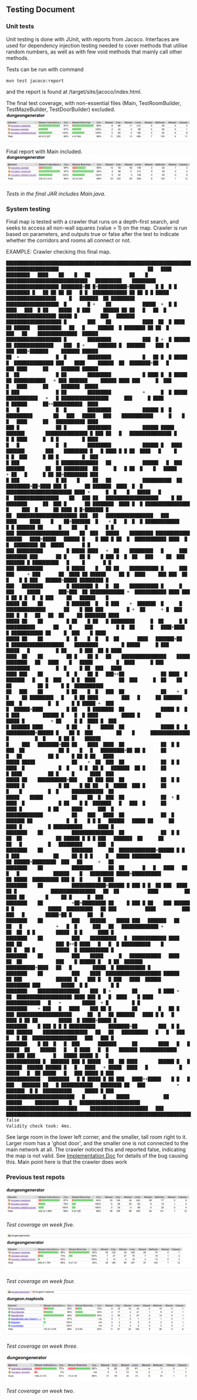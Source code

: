 ## Testing Document

### Unit tests
Unit testing is done with JUnit, with reports from Jacoco. Interfaces are used for dependency injection testing needed to cover methods that utilise random numbers, as well as with few void methods that mainly call other methods.

Tests can be run with command 
```
mvn test jacoco:report
```
and the report is found at /target/site/jacoco/index.html.

The final test coverage, with non-essential files (Main, TestRoomBuilder, TestMazeBuilder, TestDoorBuilder) excluded.
![FINAL TEST COVERAGE](https://github.com/Granigan/dungeongenerator/blob/master/documents/images/tests_final_excluding_main.png)

Final report with Main included.
![Main included](https://github.com/Granigan/dungeongenerator/blob/master/documents/images/tests_final.png)

*Tests in the final JAR includes Main.java.*

### System testing
Final map is tested with a crawler that runs on a depth-first search, and seeks to access all non-wall squares (value > 1) on the map. Crawler is run based on parameters, and outputs true or false after the test to indicate whether the corridors and rooms all connect or not.

EXAMPLE:
Crawler checking this final map.
```
████████████████████████████████████████████████████████████████████████████████████████████████████████████████████████████████████████████████████████████████████████████████████
████████████████████                                  ██   ████   █████████   ████    ██    █   ██               ██    █   ███████████████████████████████   ██████████    █████████
████████████████████ ████████+██ █+███████████+██████    █ █  █ █ █████████ █   ██ ██ ██ ██   █ █  █████████████ ██ ██ █ █ █████   ███████████████████     █   ███████  ██ █████████
████████████████████  █        █ +    ██            █████  +  █ █    ████   ███  █ ██    █████  █ ███     ██████ ██ ██   █   ██  █ ███████████████████ █████ █         ███   ███████
█████████████████████ █        ███    ██            ████  ██  █ ████   ██ ██████   █████████   ██   █     ██████  █ ████████ ██ ██  █            ███   ██    ███████████████  ██████
█████████████████████ █        █████████            ███  █ +  █ ██████ ██ ███████████████    ███  █ +     ███████ █  ███████    ███ █            ███ ████+███████     ███████ ██████
██  +              █  █        █████████            █   ██ █  █ █████  █  ███████████████ ███    ████     ██████  ██  ████████+██   █            ███ ████      ██     ███████ ██████
█  ██              █ ██        █████████            █ ████ █  █ █████ ██ ████████████   + ███ ███████     ██████ ████ ███      █  ███            █   ████      ██     ███████  █████
█ ███              █ ██        █████████            +      █  █ █████    ████████████   +   █ ██████████████████      ███      █ ████            █ ██████      ██++███████████  ████
█   █              █  █        █████████            ██████ █  █  ██████████        ██   ███   █████   ███    ████████████      █    █            █   ████      ██   ███████████ ████
███ █              ██ █        █████████            ██████ █████    ███████        ████████████████ █ ███ ██   █   ████████████████ █            █ █ ████      █  █ █         █ ████
█   █              █  █        █████████            ██████ █   ████ ███████        ███    █████████ █   █ ████ █ █ ██  ████   █     █            █ █  ███      █ ██ █         █  ███
█ ███              █ ██████████████   ██            ██████   █  ███ ███████        ██  ██ █████████  ██      █   █ ██  █    █   █████            + ██   █      █ ██ ██+█████████ ███
█ ███              █ ██    █     ██   ██            ███████████  ██ █████████+██+████ ███ █       ██ ███████  ████  █  █ █████████████████████████ ████ +      █  █    █   █████   █
█  █████████████████    ██   ███ ██   ████████████████████     █ ██ ████████      ██  ███ █       ██ ████████  ████ █  █ █████████████████   █     ███  █      ██ ████ █ █+███████ █
██  ███████████████████████ ███  ██   ██████████████████   ███      ████     ████    █    ██+███████  █    + █   █  █  █ █████████████     █ █ ███████ ██      █    ██   █       █ █
███ ████████████████████    ██  ███   █████    █████████ █████████████   ██████   ████+█████   ██████ █    █ ███ █ ██  █  ████████████ ████  █      █  █████████ ██  █████       █ █
███ ██████████         █ █████ ████   +  ██    █████████   █      ███  ████████ ███       ██ █     ██ █    █ ███ █  █  ██   ███     ██  ███ ███████ █ ██████████   █     █       █ █
███ ██████████         █ █████    █   ██ ██    ███████████ █      ███ ███     + ███       ██  ████ ██ ██████     ██ █  ████     ███ ███  ██  █    █ █ ███   ██████+█████ █████████ █
███   ████████         █ ████████ █   █  ██    ███████████ █      █   ███     █████       ███+███  ██ █████████████ +  ████████████ ████ ███ █ ██ █ █  █  █ ███     ██   ██████    █
█████ ██    ██         █ ███████  █   █ ███    +  ███████  █      █ ███████████████       ██    █ ███ ███         █ +  ██      + █  ███  ███ █  █   ██   ██  ██     ██ ████████ ████
█████ ██    ██         █ ██    █ ██   █ █████████      █  ██      █ █   ███████████       ██    █     ███         █ █  ██      █   ████+████  █ ████████████ ██     █  ███    █ ████
█████ ██    ██         █  █    █  █   █  ██       ████   ███████+██   █ ████████████████████    █████████         █ █████      █ ███    █████   █          █ ██     █ ███  ██ █ ████
████  ██    ██         ██ █    ██ █   ██    █████████████████    █████  ████████   ██   ████    █   █████         █  ████      █ ███    █████████          █  █     █ ██  ███   ████
████ ███    ██         █  █    ██ █   ███++██              ██ ████  █  ███████   █    █  ███    █ █  ████         ██  ███      █  ██    ██     ██          ██ █     █ █  ███████████
██   ███    ██         █ ██    █  █   ███  ██              ██    +  █ █     ██ █████████   █    █ ██ ████         ███   █      ██ ███████  ███  █          █  █     █ █ █████ +  ███
█  ██████+████         █ ██    █ ████████  ██              █████ █  █ █ ███         ██████ █    █  █ ████         █████ █      ██         █████ █          + ██     █ █  ████ █  ███
█ ███████ ████         █ ██    █    █████  ██              █████ █  █   ███████████+██████ █    ██ █  ███         ██    █      ███████████████  █          █  █     █ ██ █    ██████
█     ███   ████████+███ ██    ████  ████  ██              ██  █ █  ███  ██             ██ █    █   █   █████████+██ ██ █      ██          █   ██          ██ █     █ ██ █ ██   ████
█████ █████              ██    +  ██  ███  ██              ██  █ █  ████  █             █  █    █ █  ██ █   ███████  ██ █      ██          █ ████          ██ █     █      ████  ███
█████ ██    ███████████+███    ██ ███ ███  ██              ██  █ █  █████ █             █ ██    █ ██ ██   █  █████  ███ █      ██          █    █          █  █     ████████████  ██
█████    █████           ██    ██  █  ███  ██              ██  + █  ████  █             █ ██    █ █  ███████   █   ███  █      ██          ████ █          █ ██     ████      ███  █
██████████████           ██    ███   ████  ██              ██  █ ███████ ██             █  █    █ █ █   ██████   █████ ██      ██          ████ █          █ ███████████      ████ █
████████    ██           ████████████████  ██              ██  █ █   ██  ██             ██ ██████ █ █ █ ███   ███████  ██      ██          ██   █          █   █████████      ███  █
████████    ██           ████████      ██  ██████████████+██████ █ █  █ ███             ██     ██ █ █ █     █   █████ ███████████          ██ ██████+█████████  ███   ██      +   ██
████████    ██           ████████      ██  ██       █   █   ████   ██ █   █             ██████    █   █████████ █████+███████████          ██ █████  ██████████ ███ █  █      █ ████
████████    ██           █████████████+██████ █ ███ █ █  ██ ███  ████  ██ █             █████████████████   ██  ██           ████          ██  ████ ██        █     ██ █      █  ███
████████    ██           +██+█████████ ██     █ ███ █ ██    ███ ██████  █ █             █████  ██████████   ██ ███           ████          ███ ███   █        █████+██ █      ██   █
████████    ██           ███    ██████    █████ ███   ███████   ██   ██   █             +   █  █      ███   ██   ██████████████ +          ██  ██  █ █        █████  █ █      ████ █
████████    ██           ███    ██████████   █  █████████████ ████   ███ ██             ███ █++█ ████   █   █  █ ███████████    █          ██ █   ██ █        █████  █ ███████████ █
████████    ██           ███    █████      █   ████████████   ████   ██  ██             ███    █ ██████ █   █ ██  ███████    ███████████+████   ██   █        █████  █ ███████████ █
████████    ██           ███    ████  █████████████████████ ██████   ██ ███             ██████ █    ███ █   █ ███   ████  ██████         █████████ ███        █████  █ █         █ █
████████    ████████████████    ███  █ +        ██        █ ████ +   ██  █████████████████████ ████ ███ █   █  ████    █ ████    █████████████   █   +        █████  + █         █ █
████████    + ███   █   ████    ███ ██ █        ██        █   ██ █   ███ █████████████████████      ██  █   ██ ███████   ████ █ █   █     ████ █ ██ ██        █████  █ █████+█████ █
████████    █ ███ █ █ █ ██████████     ████████+██        ███  █ █   ███ ██████    █████████████████   ██   ██   ██████████   █   █   ███  █   █ ██  █████████████████   ███   ███ █
████████    █ ██  █   █  ███       ███████      ██        ████   █   █   █████  ██    ██████   █   █ ████   █  █    ███████ ██████████████   ███ ███ ███       █   █████ █████ █   █
█████████████ █  ███████ ███ █ █████   ██  ██ ████        ██████ █   █ ██████  ██████ ██████ █   █   ████   + █████  ████   █            █ █████   █  ██ █████   █   ███ █████ █ ███
█████████████   ████████   █ █ █████ █ ██ ███   ████++█████    █ █   █  ███   ███████ ██   █ ████████████   ████████ ██   ███            + ███████  █ █  ███████████     █████ █ ███
██████████████████████████   █       █    █████             ██   ██████     █████████    █   ███████████████████████    ███████████████████████████     ██████████████████████   ███
████████████████████████████████████████████████████████████████████████████████████████████████████████████████████████████████████████████████████████████████████████████████████
false
Validity check took: 4ms.
```
See large room in the lower left corner, and the smaller, tall room right to it. Larger room has a 'ghost door', and the smaller one is not connected to the main network at all. The crawler noticed this and reported false, indicating the map is not valid. See [Implementation Doc](https://github.com/Granigan/dungeongenerator/blob/master/documents/implementation.md) for details of the bug causing this. Main point here is that the crawler does work


### Previous test repots

![Test coverage on week 5](https://github.com/Granigan/dungeongenerator/blob/master/documents/images/tests_week5.png)

*Test coverage on week five.*


![Test coverage on week 4](https://github.com/Granigan/dungeongenerator/blob/master/documents/images/tests_week4.png)

*Test coverage on week four.*


![Test coverage on week 3](https://github.com/Granigan/dungeongenerator/blob/master/documents/images/tests_week3.png)

*Test coverage on week three.*


![Test coverage on week 2](https://github.com/Granigan/dungeongenerator/blob/master/documents/images/tests_week2.png)

*Test coverage on week two.*
